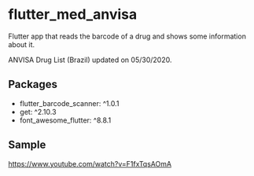 # flutter_med_anvisa

Flutter app that reads the barcode of a drug and shows some information about it.

ANVISA Drug List (Brazil) updated on 05/30/2020.

## Packages
- flutter_barcode_scanner: ^1.0.1
- get: ^2.10.3
- font_awesome_flutter: ^8.8.1

## Sample
https://www.youtube.com/watch?v=F1fxTqsAOmA






